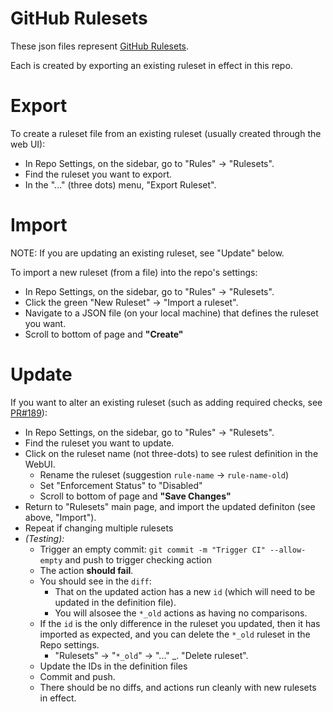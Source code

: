 # GitHub Rulesets

These json files represent [GitHub Rulesets](https://docs.github.com/en/repositories/configuring-branches-and-merges-in-your-repository/managing-rulesets/about-rulesets).

Each is created by exporting an existing ruleset in effect in this repo.

# Export

To create a ruleset file from an existing ruleset (usually created through the web UI):

* In Repo Settings, on the sidebar, go to "Rules" -> "Rulesets".
* Find the ruleset you want to export.
* In the "..." (three dots) menu, "Export Ruleset".

# Import

NOTE: If you are updating an existing ruleset, see "Update" below.

To import a new ruleset (from a file) into the repo's settings:

* In Repo Settings, on the sidebar, go to "Rules" -> "Rulesets".
* Click the green "New Ruleset" -> "Import a ruleset".
* Navigate to a JSON file (on your local machine) that defines the ruleset you want.
* Scroll to bottom of page and **"Create"**


# Update

If you want to alter an existing ruleset (such as adding required checks, see [PR#189](https://github.com/RMI/pbtar/pull/189)):

* In Repo Settings, on the sidebar, go to "Rules" -> "Rulesets".
* Find the ruleset you want to update.
* Click on the ruleset name (not three-dots) to see rulest definition in the WebUI.
    * Rename the ruleset (suggestion `rule-name` -> `rule-name-old`)
    * Set "Enforcement Status" to "Disabled"
    * Scroll to bottom of page and **"Save Changes"**
* Return to "Rulesets" main page, and import the updated definiton (see above, "Import").
* Repeat if changing multiple rulesets
* *(Testing):*
    * Trigger an empty commit: `git commit -m "Trigger CI" --allow-empty` and push to trigger checking action
    * The action **should fail**.
    * You should see in the `diff`:
        * That on the updated action has a new `id` (which will need to be updated in the definition file).
        * You will alsosee the `*_old` actions as having no comparisons.
    * If the `id` is the only difference in the ruleset you updated, then it has imported as expected, and you can delete the `*_old` ruleset in the Repo settings.
        * "Rulesets" -> "`*_old`" -> "..." _. "Delete ruleset".
    * Update the IDs in the definition files
    * Commit and push.
    * There should be no diffs, and actions run cleanly with new rulesets in effect.
